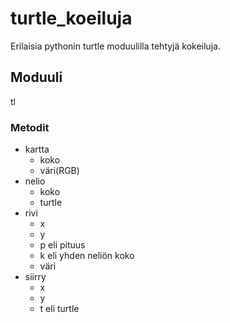 # turtle_koeiluja
Erilaisia pythonin turtle moduulilla tehtyjä kokeiluja.
## Moduuli
tl
### Metodit
* kartta
    * koko
    * väri(RGB)
* nelio
    * koko
    * turtle
* rivi
    * x
    * y
    * p eli pituus
    * k eli yhden neliön koko
    * väri
* siirry
    * x
    * y
    * t eli turtle
